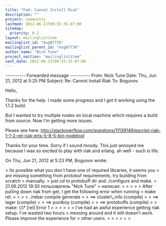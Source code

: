 ```yaml
---
title: "Fwd: Cannot Install Riak"
description: ""
project: community
lastmod: 2012-06-21T09:55:35-07:00
sitemap:
  priority: 0.2
layout: mailinglistitem
mailinglist_id: "msg07735"
mailinglist_parent_id: "msg07730"
author_name: "Nick Tune"
project_section: "mailinglistitem"
sent_date: 2012-06-21T09:55:35-07:00
---
```



---------- Forwarded message ----------
From: Nick Tune 
Date: Thu, Jun 21, 2012 at 5:25 PM
Subject: Re: Cannot Install Riak
To: Bogunov 


Hello,

Thanks for the help. I made some progress and I got it working using the
1.1.2 build.

But I wanted to try multiple nodes on local machine which requires a build
from source. Now I'm getting more issues.

Please see here:
http://stackoverflow.com/questions/11139149/escript-riak-1-1-2-rel-riak-erts-5-8-5-bin-nodetool

Thanks for your time. Sorry if I sound moody. This just annoyed me because
I was so excited to play with riak and erlang. ah well - such is life.


On Thu, Jun 21, 2012 at 5:23 PM, Bogunov  wrote:

&gt; Its possible what you don`t have one of required libraries, it seems you
&gt; are missing something from protobuf requirements, try building from scratch
&gt; manually.
&gt; just cd to protobuff dir and ./configure and make.
&gt; 21.06.2012 19:30 пользователь "Nick Tune" 
&gt; написал:
&gt;
&gt; &gt;
&gt; &gt; After pulling down riak from get, I get the following error when running
&gt; make rel:
&gt; &gt;
&gt; &gt; ./rebar compile generate
&gt; &gt; ==&gt; cluster\\_info (compile)
&gt; &gt; ==&gt; lager (compile)
&gt; &gt; ==&gt; poolboy (compile)
&gt; &gt; ==&gt; protobuffs (compile)
&gt; &gt; make: \\*\\*\\* [rel] Error 1
&gt; &gt;
&gt; &gt;
&gt; &gt; I've had an awful experience getting riak setup. I've wasted two hours
&gt; messing around and it still doesn't work. Please improve the experience for
&gt; other users.
&gt; &gt;
&gt; &gt;
&gt;
&gt;
